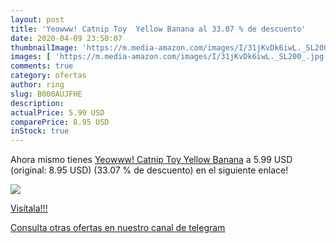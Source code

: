 ```yaml
---
layout: post
title: 'Yeowww! Catnip Toy  Yellow Banana al 33.07 % de descuento'
date: 2020-04-09 23:50:07
thumbnailImage: 'https://m.media-amazon.com/images/I/31jKvDk6iwL._SL200_.jpg'
images: [ 'https://m.media-amazon.com/images/I/31jKvDk6iwL._SL200_.jpg' ]
comments: true
category: ofertas
author: ring
slug: B000AUJFHE
description:
actualPrice: 5.99 USD
comparePrice: 8.95 USD
inStock: true
---
```


Ahora mismo tienes [Yeowww! Catnip Toy  Yellow Banana](https://www.amazon.com/dp/B000AUJFHE/?tag=redken08-20) a 5.99 USD (original: 8.95 USD) (33.07 %  de descuento) en el siguiente enlace!

[![](https://m.media-amazon.com/images/I/31jKvDk6iwL._SL200_.jpg)](https://www.amazon.com/dp/B000AUJFHE/?tag=redken08-20)

[Visítala!!!](https://www.amazon.com/dp/B000AUJFHE/?tag=redken08-20)

[Consulta otras ofertas en nuestro canal de telegram](https://t.me/s/ofertas25)
